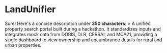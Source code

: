 # LandUnifier
Sure! Here's a concise description under **350 characters**:  > A unified property search portal built during a hackathon. It standardizes inputs and integrates mock data from DORIS, DLR, CERSAI, and MCA21, providing a single dashboard to view ownership and encumbrance details for rural and urban properties.
